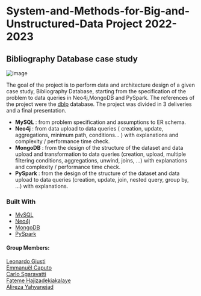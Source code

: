 # System-and-Methods-for-Big-and-Unstructured-Data Project 2022-2023
## Bibliography Database case study 

![image](https://github.com/giusti-leo/System-and-Methods-for-Big-and-Unstructured-Data/assets/61985313/33ad89d6-9497-4aae-9404-7c094894cabb)

The goal of the project is to perform data and architecture design of a given case study, Bibliography Database, starting from the specification of the problem to data queries in Neo4j,MongoDB and PySpark.
The references of the project were the [dblp](https://dblp.org/) database. The project was divided in 3 deliveries and a final presentation.

- **MySQL** : from problem specification and assumptions to ER schema.
- **Neo4j** : from data upload to data queries ( creation, update, aggregations, minimum path, conditions... ) with explanations and complexity / performance time check.
- **MongoDB** : from the design of the structure of the dataset and data upload and transformation to data queries (creation, upload, multiple filtering conditions, aggregations, unwind, joins, ...) with explanations and complexity / performance time check.
- **PySpark** : from the design of the structure of the dataset and data upload to data queries (creation, update, join, nested query, group by, ...) with explanations.

### Built With

* [MySQL](https://www.mysql.com/)
* [Neo4j](https://neo4j.com/)
* [MongoDB](https://www.mongodb.com/)
* [PySpark](https://spark.apache.org/docs/latest/api/python/index.html)

#### Group Members:
[Leonardo Giusti](https://github.com/giusti-leo/)
<br />
[Emmanuël Caputo](https://github.com/EmCap1999/)
<br />
[Carlo Sgaravatti](https://github.com/CarloSgaravatti/)
<br />
[Fateme Hajizadekiakalaye]()
<br />
[Alireza Yahyanejad]()
